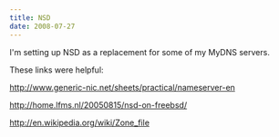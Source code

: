 ```yaml
---
title: NSD
date: 2008-07-27
---
```

I'm setting up NSD as a replacement for some of my MyDNS servers.

These links were helpful:

<a href="http://www.generic-nic.net/sheets/practical/nameserver-en">http://www.generic-nic.net/sheets/practical/nameserver-en</a>

<a href="http://home.lfms.nl/20050815/nsd-on-freebsd/">http://home.lfms.nl/20050815/nsd-on-freebsd/</a>

<a href="http://en.wikipedia.org/wiki/Zone_file">http://en.wikipedia.org/wiki/Zone_file</a>

